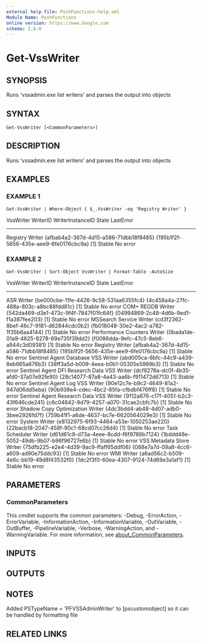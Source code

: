 ```yaml
---
external help file: PoshFunctions-help.xml
Module Name: PoshFunctions
online version: https://www.Google.com
schema: 2.0.0
---
```


# Get-VssWriter

## SYNOPSIS
Runs 'vssadmin.exe list writers' and parses the output into objects

## SYNTAX

```
Get-VssWriter [<CommonParameters>]
```

## DESCRIPTION
Runs 'vssadmin.exe list writers' and parses the output into objects

## EXAMPLES

### EXAMPLE 1
```
Get-VssWriter | Where-Object { $_.VssWriter -eq 'Registry Writer' }
```

VssWriter                                     WriterID                                  WriterInstanceID                          State                       LastError
---------                                     --------                                  ----------------                          -----                       ---------
Registry Writer                               {afbab4a2-367d-4d15-a586-71dbb18f8485}    {195b1f2f-5656-435e-aee9-6fe0176cbc9a}    \[1\] Stable                  No error

### EXAMPLE 2
```
Get-VssWriter | Sort-Object VssWriter | Format-Table -AutoSize
```

VssWriter                                   WriterID                               WriterInstanceID                       State      LastError
---------                                   --------                               ----------------                       -----      ---------
ASR Writer                                  {be000cbe-11fe-4426-9c58-531aa6355fc4} {4c458a4a-27fc-488a-803c-a8bc88fdd81c} \[1\] Stable No error
COM+ REGDB Writer                           {542da469-d3e1-473c-9f4f-7847f01fc64f} {04994869-2c48-4d6b-9ed1-f1a387fee203} \[1\] Stable No error
MSSearch Service Writer                     {cd3f2362-8bef-46c7-9181-d62844cdc0b2} {fb018048-30e2-4ac2-a782-1f35b6aa4144} \[1\] Stable No error
Performance Counters Writer                 {0bada1de-01a9-4625-8278-69e735f39dd2} {f0086dda-9efc-47c5-8eb6-a944c3d09381} \[1\] Stable No error
Registry Writer                             {afbab4a2-367d-4d15-a586-71dbb18f8485} {195b1f2f-5656-435e-aee9-6fe0176cbc9a} \[1\] Stable No error
Sentinel Agent Database VSS Writer          {abd005ca-6bfc-44c9-a439-8eb665a676b3} {38ff3a5d-b009-4eea-b0b1-05305e5989b3} \[1\] Stable No error
Sentinel Agent DFI Research Data VSS Writer {dcf8278a-dc0f-4b35-afd0-37a07e92fe90} {28c14077-87a8-4a43-aa6b-f911472d6713} \[1\] Stable No error
Sentinel Agent Log VSS Writer               {90e12c7e-b9c2-4649-81a2-947d06dd5eba} {90b938e4-cdec-4bc2-85fa-cfbdbf476ff8} \[1\] Stable No error
Sentinel Agent Research Data VSS Writer     {9112a876-c17f-4051-b2c3-43f646cde241} {c6c04642-9d79-4257-a070-31cae2cbfc7b} \[1\] Stable No error
Shadow Copy Optimization Writer             {4dc3bdd4-ab48-4d07-adb0-3bee2926fd7f} {759b41f1-a6de-4637-bc7e-6620564029e3} \[1\] Stable No error
System Writer                               {e8132975-6f93-4464-a53e-1050253ae220} {22bacb18-2047-458f-90c1-68cd07cc26d4} \[1\] Stable No error
Task Scheduler Writer                       {d61d61c8-d73a-4eee-8cdd-f6f9786b7124} {1bddd48e-5052-49db-9b07-b96f96727e6b} \[1\] Stable No error
VSS Metadata Store Writer                   {75dfb225-e2e4-4d39-9ac9-ffaff65ddf06} {088e7a7d-09a8-4cc6-a609-ad90e75ddc93} \[1\] Stable No error
WMI Writer                                  {a6ad56c2-b509-4e6c-bb19-49d8f43532f0} {1dc2f3f0-60ea-4307-9124-74d69e3a1af1} \[1\] Stable No error

## PARAMETERS

### CommonParameters
This cmdlet supports the common parameters: -Debug, -ErrorAction, -ErrorVariable, -InformationAction, -InformationVariable, -OutVariable, -OutBuffer, -PipelineVariable, -Verbose, -WarningAction, and -WarningVariable. For more information, see [about_CommonParameters](http://go.microsoft.com/fwlink/?LinkID=113216).

## INPUTS

## OUTPUTS

## NOTES
Added PSTypeName       = 'PFVSSAdminWriter' to \[pscustomobject\] so it can be handled by formatting file

## RELATED LINKS
